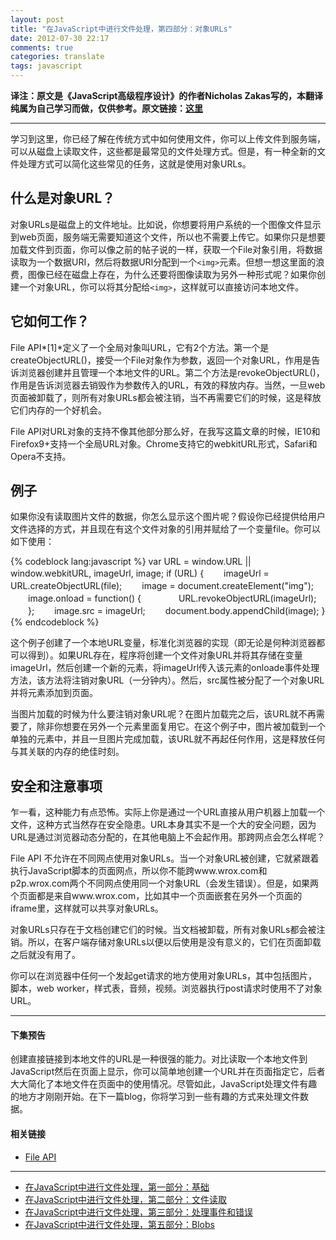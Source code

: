 ```yaml
---
layout: post
title: "在JavaScript中进行文件处理，第四部分：对象URLs"
date: 2012-07-30 22:17
comments: true
categories: translate
tags: javascript
---
```

  
**译注：原文是《JavaScript高级程序设计》的作者Nicholas Zakas写的，本翻译纯属为自己学习而做，仅供参考。原文链接：[这里](http://www.nczonline.net/blog/2012/05/31/working-with-files-in-javascript-part-4-object-urls)**  

***
  
学习到这里，你已经了解在传统方式中如何使用文件，你可以上传文件到服务端，可以从磁盘上读取文件，这些都是最常见的文件处理方式。但是，有一种全新的文件处理方式可以简化这些常见的任务，这就是使用对象URLs。  

<!--more-->
## 什么是对象URL？  
  
对象URLs是磁盘上的文件地址。比如说，你想要将用户系统的一个图像文件显示到web页面，服务端无需要知道这个文件，所以也不需要上传它。如果你只是想要加载文件到页面，你可以像之前的帖子说的一样，获取一个File对象引用，将数据读取为一个数据URI，然后将数据URI分配到一个`<img>`元素。但想一想这里面的浪费，图像已经在磁盘上存在，为什么还要将图像读取为另外一种形式呢？如果你创建一个对象URL，你可以将其分配给`<img>`，这样就可以直接访问本地文件。  
  
## 它如何工作？  
  
File API*[1]*定义了一个全局对象叫URL，它有2个方法。第一个是createObjectURL()，接受一个File对象作为参数，返回一个对象URL，作用是告诉浏览器创建并且管理一个本地文件的URL。第二个方法是revokeObjectURL()，作用是告诉浏览器去销毁作为参数传入的URL，有效的释放内存。当然，一旦web页面被卸载了，则所有对象URLs都会被注销，当不再需要它们的时候，这是释放它们内存的一个好机会。    
  
File API对URL对象的支持不像其他部分那么好，在我写这篇文章的时候，IE10和Firefox9+支持一个全局URL对象。Chrome支持它的webkitURL形式，Safari和Opera不支持。  
  
## 例子
  
如果你没有读取图片文件的数据，你怎么显示这个图片呢？假设你已经提供给用户文件选择的方式，并且现在有这个文件对象的引用并赋给了一个变量file。你可以如下使用：  
  
{% codeblock lang:javascript %}
var URL = window.URL || window.webkitURL, imageUrl, image; 
if (URL) { 
　　imageUrl = URL.createObjectURL(file); 
　　image = document.createElement("img"); 
　　image.onload = function() { 
　　　　URL.revokeObjectURL(imageUrl); 
　　}; 
　　image.src = imageUrl; 
　　document.body.appendChild(image); 
}
{% endcodeblock %}  
  
这个例子创建了一个本地URL变量，标准化浏览器的实现（即无论是何种浏览器都可以得到）。如果URL存在，程序将创建一个文件对象URL并将其存储在变量imageUrl，然后创建一个新的<img>元素，将imageUrl传入该元素的onloade事件处理方法，该方法将注销对象URL（一分钟内）。然后，src属性被分配了一个对象URL并将元素添加到页面。  
  
当图片加载的时候为什么要注销对象URL呢？在图片加载完之后，该URL就不再需要了，除非你想要在另外一个元素里面复用它。在这个例子中，图片被加载到一个单独的元素中，并且一旦图片完成加载，该URL就不再起任何作用，这是释放任何与其关联的内存的绝佳时刻。  
  
## 安全和注意事项  

乍一看，这种能力有点恐怖。实际上你是通过一个URL直接从用户机器上加载一个文件，这种方式当然存在安全隐患。URL本身其实不是一个大的安全问题，因为URL是通过浏览器动态分配的，在其他电脑上不会起作用。那跨网点会怎么样呢？  
  
File API 不允许在不同网点使用对象URLs。当一个对象URL被创建，它就紧跟着执行JavaScript脚本的页面网点，所以你不能跨www.wrox.com和p2p.wrox.com两个不同网点使用同一个对象URL（会发生错误）。但是，如果两个页面都是来自www.wrox.com，比如其中一个页面嵌套在另外一个页面的iframe里，这样就可以共享对象URLs。  
  
对象URLs只存在于文档创建它们的时候。当文档被卸载，所有对象URLs都会被注销。所以，在客户端存储对象URLs以便以后使用是没有意义的，它们在页面卸载之后就没有用了。  
  
你可以在浏览器中任何一个发起get请求的地方使用对象URLs，其中包括图片，脚本，web worker，样式表，音频，视频。浏览器执行post请求时使用不了对象URL。  

***
  
#### 下集预告  
  
创建直接链接到本地文件的URL是一种很强的能力。对比读取一个本地文件到JavaScript然后在页面上显示，你可以简单地创建一个URL并在页面指定它，后者大大简化了本地文件在页面中的使用情况。尽管如此，JavaScript处理文件有趣的地方才刚刚开始。在下一篇blog，你将学习到一些有趣的方式来处理文件数据。  
  
#### 相关链接  
  
* [File API](http://www.w3.org/TR/FileAPI/)

---

- [在JavaScript中进行文件处理，第一部分：基础](http://zhaozhiming.github.io/2012/07/08/working-with-files-in-javascript-part-1/)
- [在JavaScript中进行文件处理，第二部分：文件读取](http://zhaozhiming.github.io/2012/07/16/working-with-files-in-javascript-part-2/)
- [在JavaScript中进行文件处理，第三部分：处理事件和错误](http://zhaozhiming.github.io/2012/07/23/working-with-files-in-javascript-part-3/)
- [在JavaScript中进行文件处理，第五部分：Blobs](http://zhaozhiming.github.io/2012/08/01/working-with-files-in-javascript-part-5/)


